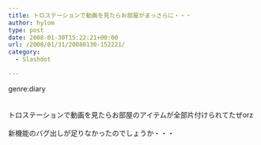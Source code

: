 ```yaml
---
title: トロステーションで動画を見たらお部屋がまっさらに・・・
author: hylom
type: post
date: 2008-01-30T15:22:21+00:00
url: /2008/01/31/20080130-152221/
category:
  - Slashdot

---
```

genre:diary  
</br>   
トロステーションで動画を見たらお部屋のアイテムが全部片付けられてたぜorz</br>   
新機能のバグ出しが足りなかったのでしょうか・・・</br>  
</br>  
</br>
